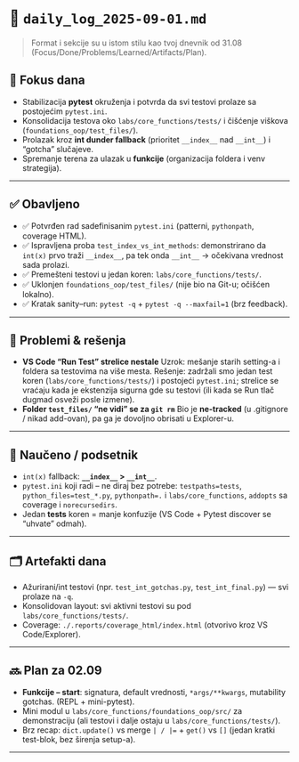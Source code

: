 # 📅 `daily_log_2025-09-01.md`

> Format i sekcije su u istom stilu kao tvoj dnevnik od 31.08 (Focus/Done/Problems/Learned/Artifacts/Plan).

## 📍 Fokus dana

- Stabilizacija **pytest** okruženja i potvrda da svi testovi prolaze sa postojećim `pytest.ini`.
- Konsolidacija testova oko `labs/core_functions/tests/` i čišćenje viškova (`foundations_oop/test_files/`).
- Prolazak kroz **int dunder fallback** (prioritet `__index__` nad `__int__`) i “gotcha” slučajeve.
- Spremanje terena za ulazak u **funkcije** (organizacija foldera i venv strategija).

---

## ✅ Obavljeno

- ✅ Potvrđen rad sadefinisanim `pytest.ini` (patterni, `pythonpath`, coverage HTML).
- ✅ Ispravljena proba `test_index_vs_int_methods`: demonstrirano da `int(x)` prvo traži `__index__`, pa tek onda `__int__` → očekivana vrednost sada prolazi.
- ✅ Premešteni testovi u jedan koren: `labs/core_functions/tests/`.
- ✅ Uklonjen `foundations_oop/test_files/` (nije bio na Git-u; očišćen lokalno).
- ✅ Kratak sanity–run: `pytest -q` + `pytest -q --maxfail=1` (brz feedback).

---

## 🧱 Problemi & rešenja

- **VS Code “Run Test” strelice nestale**
  Uzrok: mešanje starih setting-a i foldera sa testovima na više mesta.
  Rešenje: zadržali smo jedan test koren (`labs/core_functions/tests/`) i postojeći `pytest.ini`; strelice se vraćaju kada je ekstenzija sigurna gde su testovi (ili kada se Run tlač dugmad osveži posle izmene).
- **Folder `test_files/` “ne vidi” se za `git rm`**
  Bio je **ne-tracked** (u .gitignore / nikad add-ovan), pa ga je dovoljno obrisati u Explorer-u.

---

## 🧠 Naučeno / podsetnik

- `int(x)` fallback: **`__index__` > `__int__`**.
- `pytest.ini` koji radi – ne diraj bez potrebe:
  `testpaths=tests`, `python_files=test_*.py`, `pythonpath=.` i `labs/core_functions`, `addopts` sa coverage i `norecursedirs`.
- Jedan **tests** koren = manje konfuzije (VS Code + Pytest discover se “uhvate” odmah).

---

## 🗂️ Artefakti dana

- Ažurirani/int testovi (npr. `test_int_gotchas.py`, `test_int_final.py`) — svi prolaze na `-q`.
- Konsolidovan layout: svi aktivni testovi su pod `labs/core_functions/tests/`.
- Coverage: `./.reports/coverage_html/index.html` (otvorivo kroz VS Code/Explorer).

---

## 🔜 Plan za 02.09

- **Funkcije – start**: signatura, default vrednosti, `*args/**kwargs`, mutability gotchas.
  (REPL + mini-pytest).
- Mini modul u `labs/core_functions/foundations_oop/src/` za demonstraciju (ali testovi i dalje ostaju u `labs/core_functions/tests/`).
- Brz recap: `dict.update()` vs merge `| / |=` + `get()` vs `[]` (jedan kratki test-blok, bez širenja setup-a).

---
